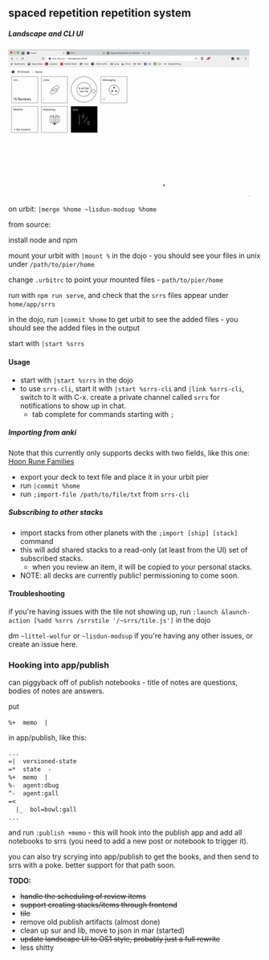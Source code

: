 spaced repetition repetition system
---
##### Landscape and CLI UI
![UI](srrs.gif)


on urbit: `|merge %home ~lisdun-modsup %home`

from source: 

install node and npm

mount your urbit with `|mount %` in the dojo - you should see your files in unix under `/path/to/pier/home`

change `.urbitrc` to point your mounted files - `path/to/pier/home`

run with `npm run serve`, and check that the `srrs` files appear under `home/app/srrs`

in the dojo, run `|commit %home` to get urbit to see the added files - you should see the added files in the output

start with `|start %srrs`

#### Usage

- start with `|start %srrs` in the dojo
- to  use `srrs-cli`, start it with `|start %srrs-cli` and `|link %srrs-cli`,
switch to it with C-x. create a private channel called `srrs` for notifications
to show up in chat.
  - tab complete for commands starting with `;`
  
##### Importing from anki

Note that this currently only supports decks with two fields, like this one: [Hoon Rune Families](https://ankiweb.net/shared/info/227862017)

  - export your deck to text file and place it in your urbit pier
  - run `|commit %home`
  - run `;import-file /path/to/file/txt` from `srrs-cli`
  
##### Subscribing to other stacks

  - import stacks from other planets with the `;import [ship] [stack]` command
  - this will add shared stacks to a read-only (at least from the UI) set of
    subscribed stacks.
      - when you review an item, it will be copied to your personal stacks.
  - NOTE: all decks are currently public! permissioning to come soon. 

#### Troubleshooting

if you're having issues with the tile not showing up, run `:launch &launch-action [%add %srrs /srrstile '/~srrs/tile.js']` in the dojo

dm `~littel-wolfur` or `~lisdun-modsup` if you're having any other issues, or create an issue here.

### Hooking into app/publish

can piggyback off of publish notebooks - title of notes are questions, bodies of
notes are answers.

put

`%+  memo  |`

in app/publish, like this:

``` hoon
...
=|  versioned-state
=*  state  -
%+  memo  |
%-  agent:dbug
^-  agent:gall
=<
  |_  bol=bowl:gall
...
```
and run `:publish +memo` - this will hook into the publish app and add all
notebooks to srrs (you need to add a new post or notebook to trigger it). 



you can also try scrying into app/publish to get the books, and then send to
srrs with a poke. better support for that path soon. 


**TODO:**
- ~~handle the scheduling of review items~~
- ~~support creating stacks/items through frontend~~
- ~~tile~~
- remove old publish artifacts (almost done)
- clean up sur and lib, move to json in mar (started)
- ~~update landscape UI to OS1 style, probably just a full rewrite~~
- less shitty
